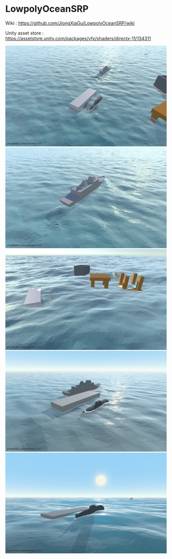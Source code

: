 # LowpolyOceanSRP

Wiki : https://github.com/JiongXiaGu/LowpolyOceanSRP/wiki

Unity asset store : https://assetstore.unity.com/packages/vfx/shaders/directx-11/134311

![0](/Images/20190703223056_1.jpg)
![0](/Images/20190703223144_1.jpg)
![0](/Images/20190703223305_1.jpg)
![0](/Images/20190709204605_1.jpg)
![0](/Images/20190709204646_1.jpg)
